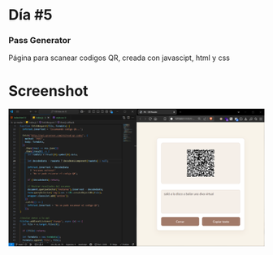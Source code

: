 # Día #5

### Pass Generator

Página para scanear codigos QR, creada con javascipt, html y css

# Screenshot

![screenshot](screenshot.png)
